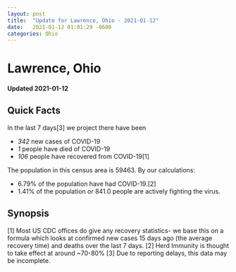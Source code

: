 ```yaml
---
layout: post
title:  "Update for Lawrence, Ohio - 2021-01-12"
date:   2021-01-12 01:01:29 -0600
categories: Ohio
---
```


# Lawrence, Ohio
#### Updated 2021-01-12

## Quick Facts

In the last 7 days[3] we project there have been
- *342* new cases of COVID-19
- *1* people have died of COVID-19
- *106* people have recovered from COVID-19[1]

The population in this census area is 59463. By our calculations:
- 6.79% of the population have had COVID-19.[2]
- 1.41% of the population or 841.0 people are actively fighting the virus.

## Synopsis




[1] Most US CDC offices do give any recovery statistics- we base this on a formula which looks at confirmed new cases
15 days ago (the average recovery time) and deaths over the last 7 days.
[2] Herd Immunity is thought to take effect at around ~70-80%
[3] Due to reporting delays, this data may be incomplete. 
    